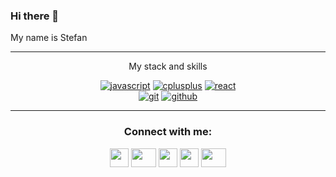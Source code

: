 ### Hi there 👋
My name is Stefan

<hr>

<p align="center">My stack and skills</p>
<div align="center">
<a href="https://github.com/priyanshumay"><img src="https://camo.githubusercontent.com/2ad0cb859903232221d639150c41c94b4af46426b9df996302bcd7bc3f1ea843/68747470733a2f2f696d672e736869656c64732e696f2f62616467652f4a532d6635663534322e7376673f7374796c653d666f722d7468652d6261646765266c6f676f3d6a617661736372697074266c6f676f436f6c6f723d663566353432266c6162656c436f6c6f723d666666666666" alt="javascript" data-canonical-src="https://img.shields.io/badge/JS-f5f542.svg?style=for-the-badge&amp;logo=javascript&amp;logoColor=f5f542&amp;labelColor=ffffff" style="max-width: 100%;"></a>
<a href="https://github.com/priyanshumay"><img src="https://camo.githubusercontent.com/6fc4480b25f1ff038135482ea0a5d18e5df7b63624766a2ccd186f719e49b178/68747470733a2f2f696d672e736869656c64732e696f2f62616467652f432b2b2d3442303038322e7376673f7374796c653d666f722d7468652d6261646765266c6f676f3d63253242253242266c6f676f436f6c6f723d344230303832266c6162656c436f6c6f723d666666666666" alt="cplusplus" data-canonical-src="https://img.shields.io/badge/C++-4B0082.svg?style=for-the-badge&amp;logo=c%2B%2B&amp;logoColor=4B0082&amp;labelColor=ffffff" style="max-width: 100%;"></a>
<a href="https://github.com/priyanshumay"><img src="https://camo.githubusercontent.com/8fabb6684a9f40ee4be108786a8392f79d5df869cca87d0378d9010544a9f7e0/68747470733a2f2f696d672e736869656c64732e696f2f62616467652f72656163742d3631444146422e7376673f7374796c653d666f722d7468652d6261646765266c6f676f3d7265616374266c6f676f436f6c6f723d363144414642266c6162656c436f6c6f723d666666666666" alt="react" data-canonical-src="https://img.shields.io/badge/react-61DAFB.svg?style=for-the-badge&amp;logo=react&amp;logoColor=61DAFB&amp;labelColor=ffffff" style="max-width: 100%;"></a>
  </br>
<a href="https://github.com/priyanshumay"><img src="https://camo.githubusercontent.com/031da3227ba289bd8ae76bf28a1528240c540c3b06f914fe3e02b6c12a4dfc52/68747470733a2f2f696d672e736869656c64732e696f2f62616467652f6769742d4630353033322e7376673f7374796c653d666f722d7468652d6261646765266c6f676f3d676974266c6f676f436f6c6f723d463035303332266c6162656c436f6c6f723d666666666666" alt="git" data-canonical-src="https://img.shields.io/badge/git-F05032.svg?style=for-the-badge&amp;logo=git&amp;logoColor=F05032&amp;labelColor=ffffff" style="max-width: 100%;"></a>
<a href="https://github.com/priyanshumay"><img src="https://camo.githubusercontent.com/b71f994aff3cff7617f88f666d136d00abbcefe233d15310b005ca6b747a8232/68747470733a2f2f696d672e736869656c64732e696f2f62616467652f6769746875622d626c61636b2e7376673f7374796c653d666f722d7468652d6261646765266c6f676f3d676974687562266c6f676f436f6c6f723d626c61636b266c6162656c436f6c6f723d666666666666" alt="github" data-canonical-src="https://img.shields.io/badge/github-black.svg?style=for-the-badge&amp;logo=github&amp;logoColor=black&amp;labelColor=ffffff" style="max-width: 100%;"></a>
</div>

<hr>

<h3 align="center">Connect with me:</h3>
<p align="center">
<a href="your link" target="blank"><img align="center" src="https://cdn.jsdelivr.net/npm/simple-icons@3.0.1/icons/linkedin.svg" alt="" height="30" width="30" /></a>
<a href="your link" target="blank"><img align="center" src="https://cdn.jsdelivr.net/npm/simple-icons@3.0.1/icons/github.svg" alt="" height="30" width="40" /></a>
<a href="your link" target="blank"><img align="center" src="https://cdn.jsdelivr.net/npm/simple-icons@3.0.1/icons/twitter.svg" alt="" height="30" width="30" /></a>
<a href="your link" target="blank"><img align="center" src="https://cdn.jsdelivr.net/npm/simple-icons@3.0.1/icons/facebook.svg" alt="" height="30" width="30" /></a>
<a href="your link" target="blank"><img align="center" src="https://cdn.jsdelivr.net/npm/simple-icons@3.0.1/icons/instagram.svg" alt="" height="30" width="40" /></a>
</p>
